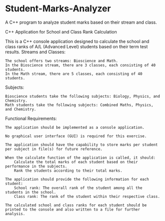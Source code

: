# Student-Marks-Analyzer
A C++ program to analyze student marks based on their stream and class.


C++ Application for School and Class Rank Calculation

This is a C++ console application designed to calculate the school and class ranks of A/L (Advanced Level) students based on their term test results.
Streams and Classes:

    The school offers two streams: Bioscience and Math.
    In the Bioscience stream, there are 3 classes, each consisting of 40 students.
    In the Math stream, there are 5 classes, each consisting of 40 students.

Subjects:

    Bioscience students take the following subjects: Biology, Physics, and Chemistry.
    Math students take the following subjects: Combined Maths, Physics, and Chemistry.

Functional Requirements:

    The application should be implemented as a console application.

    No graphical user interface (GUI) is required for this exercise.

    The application should have the capability to store marks per student per subject in file(s) for future reference.

    When the calculate function of the application is called, it should:
        Calculate the total marks of each student based on their performance in the subjects.
        Rank the students according to their total marks.

    The application should provide the following information for each student:
        School rank: The overall rank of the student among all the students in the school.
        Class rank: The rank of the student within their respective class.

    The calculated school and class ranks for each student should be printed to the console and also written to a file for further analysis.
